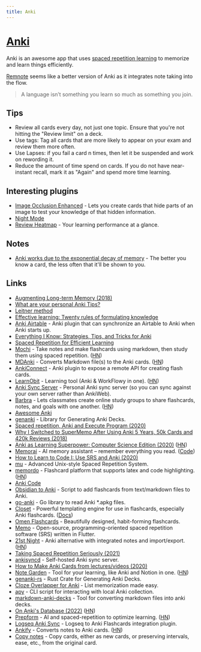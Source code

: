 ```yaml
---
title: Anki
---
```


# [Anki](https://apps.ankiweb.net)

Anki is an awesome app that uses [spaced repetition learning](http://en.wikipedia.org/wiki/Spaced_repetition) to memorize and learn things efficiently.


[Remnote](https://www.remnote.com/) seems like a better version of Anki as it integrates note taking into the flow.

> A language isn’t something you learn so much as something you join.

## Tips

- Review all cards every day, not just one topic. Ensure that you're not hitting the "Review limit" on a deck.
- Use tags: Tag all cards that are more likely to appear on your exam and review them more often.
- Use Lapses: if you fail a card n times, then let it be suspended and work on rewording it.
- Reduce the amount of time spend on cards. If you do not have near-instant recall, mark it as "Again" and spend more time learning.

## Interesting plugins

- [Image Occlusion Enhanced](https://ankiweb.net/shared/info/1111933094) - Lets you create cards that hide parts of an image to test your knowledge of that hidden information.
- [Night Mode](https://github.com/krassowski/Anki-Night-Mode)
- [Review Heatmap](https://github.com/glutanimate/review-heatmap) - Your learning performance at a glance.

## Notes

- [Anki works due to the exponential decay of memory](https://www.reddit.com/r/Anki/comments/75bzzc/anki_overwhelms_me/) - The better you know a card, the less often that it'll be shown to you.

## Links

- [Augmenting Long-term Memory (2018)](http://augmentingcognition.com/ltm.html)
- [What are your personal Anki Tips?](https://www.reddit.com/r/Anki/comments/6npee3/what_are_your_personal_anki_tips/)
- [Leitner method](https://drive.google.com/file/d/0BzlHy07nfEjOQ2hXWjU3LWpDdmc/view)
- [Effective learning: Twenty rules of formulating knowledge](https://www.supermemo.com/en/articles/20rules)
- [Anki Airtable](https://github.com/sirupsen/anki-airtable) - Anki plugin that can synchronize an Airtable to Anki when Anki starts up.
- [Everything I Know: Strategies, Tips, and Tricks for Anki](https://senrigan.io/blog/everything-i-know-strategies-tips-and-tricks-for-spaced-repetition-anki)
- [Spaced Repetition for Efficient Learning](https://www.gwern.net/Spaced-repetition)
- [Mochi](https://mochi.cards/) - Take notes and make flashcards using markdown, then study them using spaced repetition. ([HN](https://news.ycombinator.com/item?id=20029466))
- [MDAnki](https://github.com/ashlinchak/mdanki) - Converts Markdown file(s) to the Anki cards. ([HN](https://news.ycombinator.com/item?id=22385408))
- [AnkiConnect](https://github.com/FooSoft/anki-connect) - Anki plugin to expose a remote API for creating flash cards.
- [LearnObit](https://learnobit-36a54.web.app/) - Learning tool (Anki & WorkFlowy in one). ([HN](https://news.ycombinator.com/item?id=22823320))
- [Anki Sync Server](https://github.com/ankicommunity/anki-sync-server) - Personal Anki sync server (so you can sync against your own server rather than AnkiWeb).
- [Barbra](https://barbra.io/) - Lets classmates create online study groups to share flashcards, notes, and goals with one another. ([HN](https://news.ycombinator.com/item?id=22943075))
- [Awesome Anki](https://github.com/tianshanghong/awesome-anki)
- [genanki](https://github.com/kerrickstaley/genanki) - Library for Generating Anki Decks.
- [Spaced repetition, Anki and Execute Program (2020)](https://mike.place/2020/executeprogram/)
- [Why I Switched to SuperMemo After Using Anki 5 Years, 50k Cards and 420k Reviews (2018)](https://www.masterhowtolearn.com/2018-10-28-why-i-switched-to-supermemo/)
- [Anki as Learning Superpower: Computer Science Edition (2020)](https://www.gresearch.co.uk/article/anki-as-learning-superpower-computer-science-edition/) ([HN](https://news.ycombinator.com/item?id=24878171))
- [Memorai](https://memorai.humanloop.ml/) - AI memory assistant – remember everything you read. ([Code](https://github.com/humanloop/memorai))
- [How to Learn to Code I: Use SRS and Anki (2020)](https://www.youtube.com/watch?v=kshXDo8psj8)
- [mu](https://github.com/ticki/mu) - Advanced Unix-style Spaced Repetition System.
- [memordo](https://memordo.com/) - Flashcard platform that supports latex and code highlighting. ([HN](https://news.ycombinator.com/item?id=25558420))
- [Anki Code](https://github.com/ankitects/anki)
- [Obsidian to Anki](https://github.com/Pseudonium/Obsidian_to_Anki) - Script to add flashcards from text/markdown files to Anki.
- [go-anki](https://github.com/flimzy/anki) - Go library to read Anki \*.apkg files.
- [Closet](https://github.com/hgiesel/closet) - Powerful templating engine for use in flashcards, especially Anki flashcards. ([Docs](https://closetengine.com/))
- [Omen Flashcards](https://omen.cards/) - Beautifully designed, habit-forming flashcards.
- [Memo](https://github.com/olmps/memo) - Open-source, programming-oriented spaced repetition software (SRS) written in Flutter.
- [21st Night](https://get21stnight.com/) - Anki alternative with integrated notes and import/export. ([HN](https://news.ycombinator.com/item?id=27662266))
- [Taking Spaced Repetition Seriously (2021)](https://blog.jethro.dev/posts/taking_srs_seriously/)
- [ankisyncd](https://github.com/tsudoko/anki-sync-server) - Self-hosted Anki sync server.
- [How to Make Anki Cards from lectures/videos (2020)](https://www.youtube.com/watch?v=K6C9TpEq2lA)
- [Note Garden](https://notegarden.web.app/) - Tool for your learning, like Anki and Notion in one. ([HN](https://news.ycombinator.com/item?id=28400446))
- [genanki-rs](https://github.com/yannickfunk/genanki-rs) - Rust Crate for Generating Anki Decks.
- [Cloze Overlapper for Anki](https://github.com/glutanimate/cloze-overlapper) - List memorization made easy.
- [apy](https://github.com/lervag/apy) - CLI script for interacting with local Anki collection.
- [markdown-anki-decks](https://github.com/lukesmurray/markdown-anki-decks) - Tool for converting markdown files into anki decks.
- [On Anki's Database (2022)](https://www.natemeyvis.com/writing/on-ankis-database-structure/) ([HN](https://news.ycombinator.com/item?id=30427549))
- [Prepform](https://prepform.com/) - AI and spaced-repetition to optimize learning. ([HN](https://news.ycombinator.com/item?id=30631991))
- [Logseq Anki Sync](https://github.com/debanjandhar12/logseq-anki-sync) - Logseq to Anki Flashcards integration plugin.
- [Ankify](https://ankify.krxiang.com/) - Converts notes to Anki cards. ([HN](https://news.ycombinator.com/item?id=31294306))
- [Copy notes](https://github.com/Arthur-Milchior/anki-copy-note) - Copy cards, either as new cards, or preserving intervals, ease, etc., from the original card.
